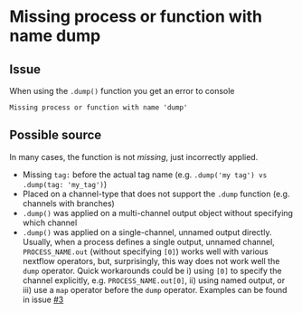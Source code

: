 # Missing process or function with name dump

## Issue

When using the `.dump()` function you get an error to console

```output
Missing process or function with name 'dump'
```

## Possible source

In many cases, the function is not _missing_, just incorrectly applied.

- Missing `tag:` before the actual tag name (e.g. `.dump('my tag') vs .dump(tag: 'my_tag')`)
- Placed on a channel-type that does not support the `.dump` function (e.g. channels with branches)
- `.dump()` was applied on a multi-channel output object without specifying which channel
- `.dump()` was applied on a single-channel, unnamed output directly. Usually, when a process
defines a single output, unnamed channel, `PROCESS_NAME.out` (without specifying `[0]`) works
well with various nextflow operators, but, surprisingly, this way does not work well the `dump` operator. 
Quick workarounds could be i) using `[0]` to specify the channel explicitly, e.g. `PROCESS_NAME.out[0]`,
ii) using named output, or iii) use a `map` operator before the `dump` operator. Examples can be 
found in issue [#3](https://github.com/Midnighter/nextflow-gotchas/issues/3)
